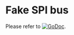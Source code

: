 # Fake SPI bus

Please refer to
[![GoDoc](https://godoc.org/github.com/maruel/dlibox/go/pio/fakes/spi?status.svg)](https://godoc.org/github.com/maruel/dlibox/go/pio/fakes/spi).
